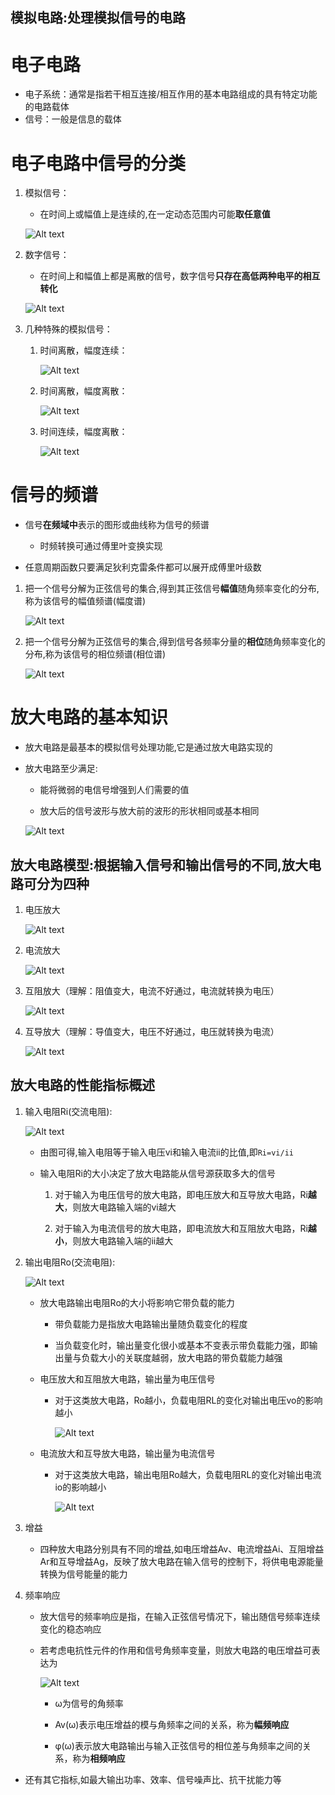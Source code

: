 模拟电路:处理模拟信号的电路
--

# 电子电路
* 电子系统：通常是指若干相互连接/相互作用的基本电路组成的具有特定功能的电路载体
* 信号：一般是信息的载体

# 电子电路中信号的分类
1. 模拟信号：
    * 在时间上或幅值上是连续的,在一定动态范围内可能**取任意值**

    ![Alt text](image-94.png)    

2. 数字信号：
    * 在时间上和幅值上都是离散的信号，数字信号**只存在高低两种电平的相互转化**

    ![Alt text](image-98.png)    

3. 几种特殊的模拟信号：
    1. 时间离散，幅度连续：

        ![Alt text](image-95.png)    
        
    2. 时间离散，幅度离散：

        ![Alt text](image-96.png)    

    3. 时间连续，幅度离散：

        ![Alt text](image-97.png)    

# 信号的频谱
* 信号**在频域中**表示的图形或曲线称为信号的频谱
    * 时频转换可通过傅里叶变换实现

* 任意周期函数只要满足狄利克雷条件都可以展开成傅里叶级数

1. 把一个信号分解为正弦信号的集合,得到其正弦信号**幅值**随角频率变化的分布,称为该信号的幅值频谱(幅度谱)

    ![Alt text](image-99.png)    

2. 把一个信号分解为正弦信号的集合,得到信号各频率分量的**相位**随角频率变化的分布,称为该信号的相位频谱(相位谱)

    ![Alt text](image-100.png)    

# 放大电路的基本知识
* 放大电路是最基本的模拟信号处理功能,它是通过放大电路实现的

* 放大电路至少满足:
    * 能将微弱的电信号增强到人们需要的值

    * 放大后的信号波形与放大前的波形的形状相同或基本相同

    ![Alt text](image-121.png)    

## 放大电路模型:根据输入信号和输出信号的不同,放大电路可分为四种
1. 电压放大

    ![Alt text](image-122.png)   

2. 电流放大

    ![Alt text](image-123.png)  

3. 互阻放大（理解：阻值变大，电流不好通过，电流就转换为电压）

    ![Alt text](image-124.png)
        
4. 互导放大（理解：导值变大，电压不好通过，电压就转换为电流）

    ![Alt text](image-125.png)

## 放大电路的性能指标概述
1. 输入电阻Ri(交流电阻):

    ![Alt text](image-135.png)    

    * 由图可得,输入电阻等于输入电压vi和输入电流ii的比值,即`Ri=vi/ii`

    * 输入电阻Ri的大小决定了放大电路能从信号源获取多大的信号
        1. 对于输入为电压信号的放大电路，即电压放大和互导放大电路，Ri**越大**，则放大电路输入端的vi越大
    
        2. 对于输入为电流信号的放大电路，即电流放大和互阻放大电路，Ri**越小**，则放大电路输入端的ii越大

2. 输出电阻Ro(交流电阻):

    ![Alt text](image-135.png)    

    * 放大电路输出电阻Ro的大小将影响它带负载的能力
        * 带负载能力是指放大电路输出量随负载变化的程度

        * 当负载变化时，输出量变化很小或基本不变表示带负载能力强，即输出量与负载大小的关联度越弱，放大电路的带负载能力越强

    * 电压放大和互阻放大电路，输出量为电压信号
        * 对于这类放大电路，Ro越小，负载电阻RL的变化对输出电压vo的影响越小

            ![Alt text](image-136.png)    
            
    * 电流放大和互导放大电路，输出量为电流信号
        * 对于这类放大电路，输出电阻Ro越大，负载电阻RL的变化对输出电流io的影响越小

            ![Alt text](image-137.png)  

3. 增益
    * 四种放大电路分别具有不同的增益,如电压增益Av、电流增益Ai、互阻增益Ar和互导增益Ag，反映了放大电路在输入信号的控制下，将供电电源能量转换为信号能量的能力

4. 频率响应
    * 放大信号的频率响应是指，在输入正弦信号情况下，输出随信号频率连续变化的稳态响应

    * 若考虑电抗性元件的作用和信号角频率变量，则放大电路的电压增益可表达为
    
        ![Alt text](image-138.png)    
    
        * ω为信号的角频率
        
        * Av(ω)表示电压增益的模与角频率之间的关系，称为**幅频响应**

        * φ(ω)表示放大电路输出与输入正弦信号的相位差与角频率之间的关系，称为**相频响应**

* 还有其它指标,如最大输出功率、效率、信号噪声比、抗干扰能力等
